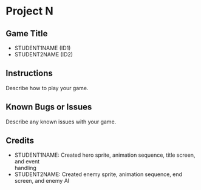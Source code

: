 #	Project	N
##	Game Title
*	STUDENT1NAME (ID1)
*	STUDENT2NAME (ID2)
##	Instructions
Describe	how	to	play	your	game.
##	Known	Bugs	or	Issues
Describe	any	known	issues	with	your	game.
##	Credits
*	STUDENT1NAME: Created	hero	sprite,	animation	sequence,	title	screen,	and	event	
handling
*	STUDENT2NAME: Created	enemy sprite,	animation	sequence,	end	screen,	and	
enemy	AI
